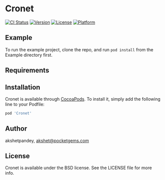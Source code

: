 # Cronet

[![CI Status](https://img.shields.io/travis/akshetpandey/Cronet.framework.svg?style=flat)](https://travis-ci.org/akshetpandey/Cronet)
[![Version](https://img.shields.io/cocoapods/v/Cronet.svg?style=flat)](https://cocoapods.org/pods/Cronet)
[![License](https://img.shields.io/cocoapods/l/Cronet.svg?style=flat)](https://cocoapods.org/pods/Cronet)
[![Platform](https://img.shields.io/cocoapods/p/Cronet.svg?style=flat)](https://cocoapods.org/pods/Cronet)

## Example

To run the example project, clone the repo, and run `pod install` from the Example directory first.

## Requirements

## Installation

Cronet is available through [CocoaPods](https://cocoapods.org). To install
it, simply add the following line to your Podfile:

```ruby
pod 'Cronet'
```

## Author

akshetpandey, akshet@pocketgems.com

## License

Cronet is available under the BSD license. See the LICENSE file for more info.
